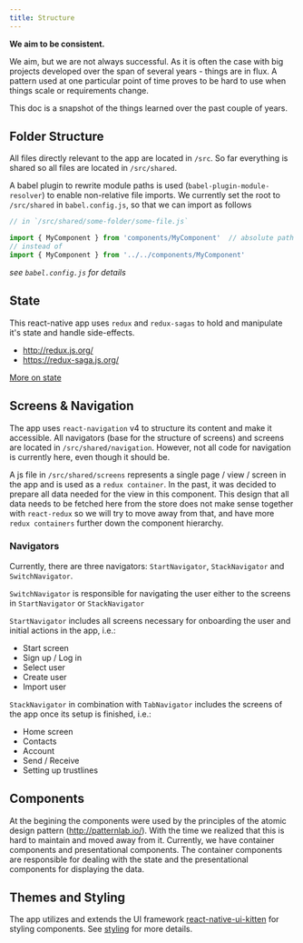 ```yaml
---
title: Structure
---
```


__We aim to be consistent.__

We aim, but we are not always successful. As it is often the case with big projects developed over the span of several years - things are
in flux. A pattern used at one particular point of time proves to be hard to use when things scale or requirements change.

This doc is a snapshot of the things learned over the past couple of years. 

## Folder Structure

All files directly relevant to the app are located in `/src`. So far everything is shared so all files are located in `/src/shared`.

A babel plugin to rewrite module paths is used (`babel-plugin-module-resolver`) to enable non-relative file imports.
We currently set the root to `/src/shared` in `babel.config.js`, so that we can import as follows

```js
// in `/src/shared/some-folder/some-file.js`

import { MyComponent } from 'components/MyComponent'  // absolute path `/src/shared/components/MyComponent`
// instead of 
import { MyComponent } from '../../components/MyComponent'
```

*see `babel.config.js` for details*

## State

This react-native app uses `redux` and `redux-sagas` to hold and manipulate it's state and handle side-effects.

* http://redux.js.org/
* https://redux-saga.js.org/

[More on state](state)

## Screens & Navigation

The app uses `react-navigation` v4 to structure its content and make it accessible. All navigators (base for the structure of screens) and screens are located in `/src/shared/navigation`. However, not all code for navigation is currently here, even though it should be.

A js file in `/src/shared/screens` represents a single page / view / screen in the app and is used as a `redux container`. In the past, it was decided to prepare all data needed for the view in this component. This design that all data needs to be fetched here from the store does not make sense together with `react-redux` so we will try to move away from that, and have more `redux containers` further down the component hierarchy. 

### Navigators

Currently, there are three navigators: `StartNavigator`, `StackNavigator` and `SwitchNavigator`.

`SwitchNavigator` is responsible for navigating the user either to the screens in `StartNavigator` or `StackNavigator`

`StartNavigator` includes all screens necessary for onboarding the user and initial actions in the app, i.e.:
  * Start screen
  * Sign up / Log in
  * Select user
  * Create user
  * Import user

`StackNavigator` in combination with `TabNavigator` includes the screens of the app once its setup is finished, i.e.:
  * Home screen
  * Contacts
  * Account
  * Send / Receive
  * Setting up trustlines

## Components

At the begining the components were used by the principles of the atomic design pattern (http://patternlab.io/). With the
time we realized that this is hard to maintain and moved away from it. Currently, we have container components and presentational
components. The container components are responsible for dealing with the state and the presentational components for 
displaying the data. 

## Themes and Styling

The app utilizes and extends the UI framework [react-native-ui-kitten](https://github.com/akveo/react-native-ui-kitten) for styling components. See [styling](./styling) for more details.
